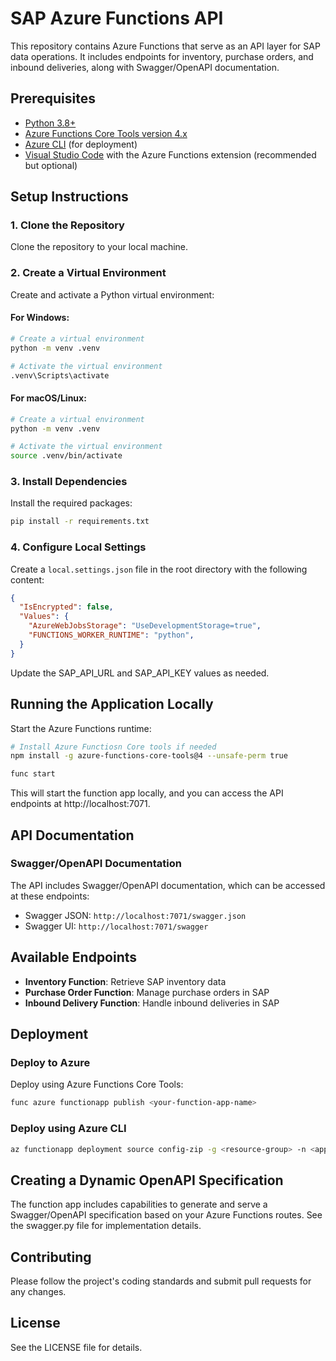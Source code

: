 # SAP Azure Functions API

This repository contains Azure Functions that serve as an API layer for SAP data operations. It includes endpoints for inventory, purchase orders, and inbound deliveries, along with Swagger/OpenAPI documentation.

## Prerequisites

- [Python 3.8+](https://www.python.org/downloads/)
- [Azure Functions Core Tools version 4.x](https://learn.microsoft.com/en-us/azure/azure-functions/functions-run-local#install-the-azure-functions-core-tools)
- [Azure CLI](https://docs.microsoft.com/cli/azure/install-azure-cli) (for deployment)
- [Visual Studio Code](https://code.visualstudio.com/) with the Azure Functions extension (recommended but optional)

## Setup Instructions

### 1. Clone the Repository

Clone the repository to your local machine.

### 2. Create a Virtual Environment

Create and activate a Python virtual environment:

#### For Windows:

```bash
# Create a virtual environment
python -m venv .venv

# Activate the virtual environment
.venv\Scripts\activate
```

#### For macOS/Linux:

```bash
# Create a virtual environment
python -m venv .venv

# Activate the virtual environment
source .venv/bin/activate
```

### 3. Install Dependencies

Install the required packages:

```bash
pip install -r requirements.txt
```

### 4. Configure Local Settings

Create a `local.settings.json` file in the root directory with the following content:

```json
{
  "IsEncrypted": false,
  "Values": {
    "AzureWebJobsStorage": "UseDevelopmentStorage=true",
    "FUNCTIONS_WORKER_RUNTIME": "python",
  }
}
```

Update the SAP_API_URL and SAP_API_KEY values as needed.

## Running the Application Locally

Start the Azure Functions runtime:

```bash
# Install Azure Functiosn Core tools if needed
npm install -g azure-functions-core-tools@4 --unsafe-perm true
```

```bash
func start
```

This will start the function app locally, and you can access the API endpoints at http://localhost:7071.

## API Documentation

### Swagger/OpenAPI Documentation

The API includes Swagger/OpenAPI documentation, which can be accessed at these endpoints:

- Swagger JSON: `http://localhost:7071/swagger.json`
- Swagger UI: `http://localhost:7071/swagger`

## Available Endpoints

- **Inventory Function**: Retrieve SAP inventory data
- **Purchase Order Function**: Manage purchase orders in SAP
- **Inbound Delivery Function**: Handle inbound deliveries in SAP

## Deployment

### Deploy to Azure

Deploy using Azure Functions Core Tools:

```bash
func azure functionapp publish <your-function-app-name>
```

### Deploy using Azure CLI

```bash
az functionapp deployment source config-zip -g <resource-group> -n <app-name> --src <zip-file-path>
```

## Creating a Dynamic OpenAPI Specification

The function app includes capabilities to generate and serve a Swagger/OpenAPI specification based on your Azure Functions routes. See the swagger.py file for implementation details.

## Contributing

Please follow the project's coding standards and submit pull requests for any changes.

## License

See the LICENSE file for details.
